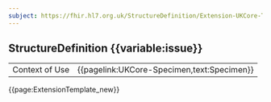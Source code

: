 ```yaml
---
subject: https://fhir.hl7.org.uk/StructureDefinition/Extension-UKCore-TreatmentCategory
---
```

## StructureDefinition {{variable:issue}}

<table id="addToTranspose">
<tr><td>Context of Use</td>
<td>{{pagelink:UKCore-Specimen,text:Specimen}}</td>
</tr>
</table>

{{page:ExtensionTemplate_new}}